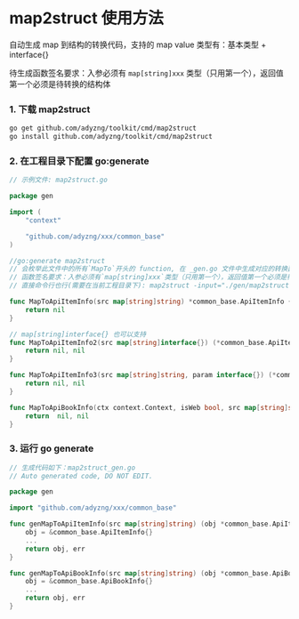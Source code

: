 # map2struct 使用方法

自动生成 map 到结构的转换代码，支持的 map value 类型有：基本类型 + interface{}

待生成函数签名要求：入参必须有 `map[string]xxx` 类型（只用第一个），返回值第一个必须是待转换的结构体

### 1. 下载 map2struct

``` bash
go get github.com/adyzng/toolkit/cmd/map2struct
go install github.com/adyzng/toolkit/cmd/map2struct
```

### 2. 在工程目录下配置 go:generate

``` go
// 示例文件: map2struct.go

package gen

import (
    "context"

	"github.com/adyzng/xxx/common_base"
)

//go:generate map2struct
// 会枚举此文件中的所有`MapTo`开头的 function, 在 _gen.go 文件中生成对应的转换函数
// 函数签名要求：入参必须有`map[string]xxx`类型（只用第一个），返回值第一个必须是待转换的结构体（可以有多个返回值）
// 直接命令行也行(需要在当前工程目录下): map2struct -input="./gen/map2struct.go"

func MapToApiItemInfo(src map[string]string) *common_base.ApiItemInfo {
	return nil
}

// map[string]interface{} 也可以支持
func MapToApiItemInfo2(src map[string]interface{}) (*common_base.ApiItemInfo, error) {
	return nil, nil
}

func MapToApiItemInfo3(src map[string]string, param interface{}) (*common_base.ApiItemInfo, error) {
	return nil, nil
}

func MapToApiBookInfo(ctx context.Context, isWeb bool, src map[string]string) (*common_base.ApiBookInfo, error) {
	return  nil, nil
}
```

### 3. 运行 go generate

``` go
// 生成代码如下：map2struct_gen.go
// Auto generated code, DO NOT EDIT.

package gen

import "github.com/adyzng/xxx/common_base"

func genMapToApiItemInfo(src map[string]string) (obj *common_base.ApiItemInfo, err error) {
	obj = &common_base.ApiItemInfo{}
    ...
	return obj, err
}

func genMapToApiBookInfo(src map[string]string) (obj *common_base.ApiBookInfo, err error) {
	obj = &common_base.ApiBookInfo{}
    ...
	return obj, err
}
```